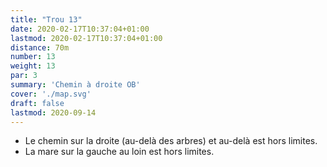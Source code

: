 ```yaml
---
title: "Trou 13"
date: 2020-02-17T10:37:04+01:00
lastmod: 2020-02-17T10:37:04+01:00
distance: 70m
number: 13
weight: 13
par: 3
summary: 'Chemin à droite OB'
cover: './map.svg'
draft: false
lastmod: 2020-09-14
---
```


- Le chemin sur la droite (au-delà des arbres) et au-delà est hors limites.
- La mare sur la gauche au loin est hors limites.